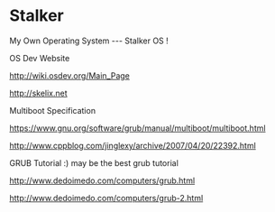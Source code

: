 Stalker
==============================
My Own Operating System --- Stalker OS !

OS Dev Website

http://wiki.osdev.org/Main_Page

http://skelix.net

Multiboot Specification

https://www.gnu.org/software/grub/manual/multiboot/multiboot.html

http://www.cppblog.com/jinglexy/archive/2007/04/20/22392.html

GRUB Tutorial :) may be the best grub tutorial

http://www.dedoimedo.com/computers/grub.html

http://www.dedoimedo.com/computers/grub-2.html
